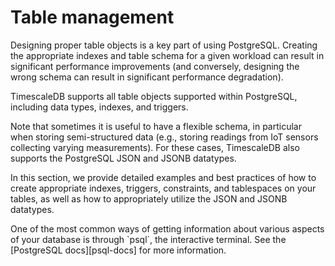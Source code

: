 # Table management

Designing proper table objects is a key part of using PostgreSQL. Creating the
appropriate indexes and table schema for a given workload can result in
significant performance improvements (and conversely, designing the wrong schema
can result in significant performance degradation).

TimescaleDB supports all table objects supported within PostgreSQL, including
data types, indexes, and triggers.

Note that sometimes it is useful to have a flexible schema, in particular when storing
semi-structured data (e.g., storing readings from IoT sensors collecting
varying measurements). For these cases, TimescaleDB also supports the
PostgreSQL JSON and JSONB datatypes.

In this section, we provide detailed examples and best practices of how to
create appropriate indexes, triggers, constraints, and tablespaces on your tables,
as well as how to appropriately utilize the JSON and JSONB datatypes.

<highlight type="tip">
One of the most common ways of getting information about various aspects
of your database is through `psql`, the interactive terminal.  See the
[PostgreSQL docs][psql-docs] for more information.
</highlight>
